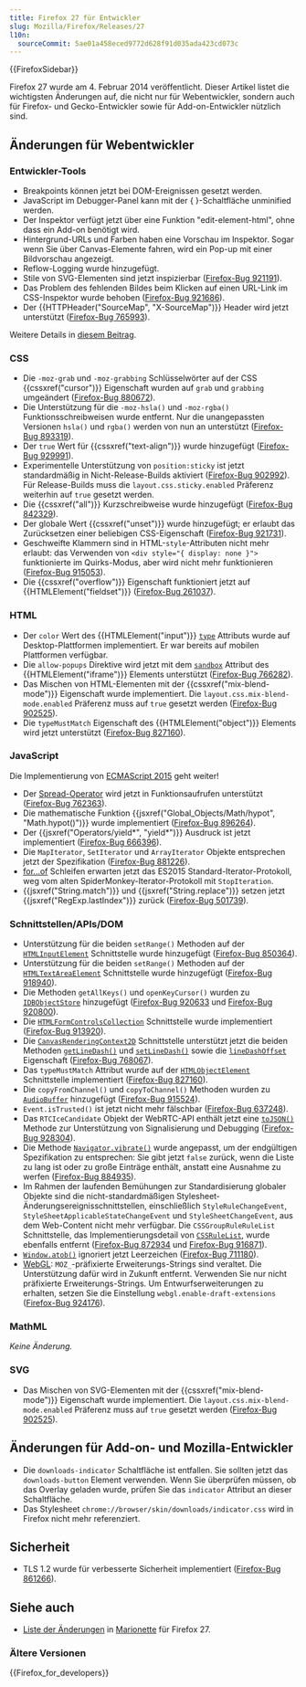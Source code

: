 ```yaml
---
title: Firefox 27 für Entwickler
slug: Mozilla/Firefox/Releases/27
l10n:
  sourceCommit: 5ae01a458eced9772d628f91d035ada423cd073c
---
```


{{FirefoxSidebar}}

Firefox 27 wurde am 4. Februar 2014 veröffentlicht. Dieser Artikel listet die wichtigsten Änderungen auf, die nicht nur für Webentwickler, sondern auch für Firefox- und Gecko-Entwickler sowie für Add-on-Entwickler nützlich sind.

## Änderungen für Webentwickler

### Entwickler-Tools

- Breakpoints können jetzt bei DOM-Ereignissen gesetzt werden.
- JavaScript im Debugger-Panel kann mit der { }-Schaltfläche unminified werden.
- Der Inspektor verfügt jetzt über eine Funktion "edit-element-html", ohne dass ein Add-on benötigt wird.
- Hintergrund-URLs und Farben haben eine Vorschau im Inspektor. Sogar wenn Sie über Canvas-Elemente fahren, wird ein Pop-up mit einer Bildvorschau angezeigt.
- Reflow-Logging wurde hinzugefügt.
- Stile von SVG-Elementen sind jetzt inspizierbar ([Firefox-Bug 921191](https://bugzil.la/921191)).
- Das Problem des fehlenden Bildes beim Klicken auf einen URL-Link im CSS-Inspektor wurde behoben ([Firefox-Bug 921686](https://bugzil.la/921686)).
- Der {{HTTPHeader("SourceMap", "X-SourceMap")}} Header wird jetzt unterstützt ([Firefox-Bug 765993](https://bugzil.la/765993)).

Weitere Details in [diesem Beitrag](https://hacks.mozilla.org/2013/11/firefox-developer-tools-episode-27-edit-as-html-codemirror-more/).

### CSS

- Die `-moz-grab` und `-moz-grabbing` Schlüsselwörter auf der CSS {{cssxref("cursor")}} Eigenschaft wurden auf `grab` und `grabbing` umgeändert ([Firefox-Bug 880672](https://bugzil.la/880672)).
- Die Unterstützung für die `-moz-hsla()` und `-moz-rgba()` Funktionsschreibweisen wurde entfernt. Nur die unangepassten Versionen `hsla()` und `rgba()` werden von nun an unterstützt ([Firefox-Bug 893319](https://bugzil.la/893319)).
- Der `true` Wert für {{cssxref("text-align")}} wurde hinzugefügt ([Firefox-Bug 929991](https://bugzil.la/929991)).
- Experimentelle Unterstützung von `position:sticky` ist jetzt standardmäßig in Nicht-Release-Builds aktiviert ([Firefox-Bug 902992](https://bugzil.la/902992)). Für Release-Builds muss die `layout.css.sticky.enabled` Präferenz weiterhin auf `true` gesetzt werden.
- Die {{cssxref("all")}} Kurzschreibweise wurde hinzugefügt ([Firefox-Bug 842329](https://bugzil.la/842329)).
- Der globale Wert {{cssxref("unset")}} wurde hinzugefügt; er erlaubt das Zurücksetzen einer beliebigen CSS-Eigenschaft ([Firefox-Bug 921731](https://bugzil.la/921731)).
- Geschweifte Klammern sind in HTML-`style`-Attributen nicht mehr erlaubt: das Verwenden von `<div style="{ display: none }">` funktionierte im Quirks-Modus, aber wird nicht mehr funktionieren ([Firefox-Bug 915053](https://bugzil.la/915053)).
- Die {{cssxref("overflow")}} Eigenschaft funktioniert jetzt auf {{HTMLElement("fieldset")}} ([Firefox-Bug 261037](https://bugzil.la/261037)).

### HTML

- Der `color` Wert des {{HTMLElement("input")}} [`type`](/de/docs/Web/HTML/Element/input#type) Attributs wurde auf Desktop-Plattformen implementiert. Er war bereits auf mobilen Plattformen verfügbar.
- Die `allow-popups` Direktive wird jetzt mit dem [`sandbox`](/de/docs/Web/HTML/Element/iframe#sandbox) Attribut des {{HTMLElement("iframe")}} Elements unterstützt ([Firefox-Bug 766282](https://bugzil.la/766282)).
- Das Mischen von HTML-Elementen mit der {{cssxref("mix-blend-mode")}} Eigenschaft wurde implementiert. Die `layout.css.mix-blend-mode.enabled` Präferenz muss auf `true` gesetzt werden ([Firefox-Bug 902525](https://bugzil.la/902525)).
- Die `typeMustMatch` Eigenschaft des {{HTMLElement("object")}} Elements wird jetzt unterstützt ([Firefox-Bug 827160](https://bugzil.la/827160)).

### JavaScript

Die Implementierung von [ECMAScript 2015](/de/docs/Web/JavaScript/ECMAScript_6_support_in_Mozilla) geht weiter!

- Der [Spread-Operator](/de/docs/Web/JavaScript/Reference/Operators/Spread_syntax) wird jetzt in Funktionsaufrufen unterstützt ([Firefox-Bug 762363](https://bugzil.la/762363)).
- Die mathematische Funktion {{jsxref("Global_Objects/Math/hypot", "Math.hypot()")}} wurde implementiert ([Firefox-Bug 896264](https://bugzil.la/896264)).
- Der {{jsxref("Operators/yield*", "yield*")}} Ausdruck ist jetzt implementiert ([Firefox-Bug 666396](https://bugzil.la/666396)).
- Die `MapIterator`, `SetIterator` und `ArrayIterator` Objekte entsprechen jetzt der Spezifikation ([Firefox-Bug 881226](https://bugzil.la/881226)).
- [for...of](/de/docs/Web/JavaScript/Reference/Statements/for...of) Schleifen erwarten jetzt das ES2015 Standard-Iterator-Protokoll, weg vom alten SpiderMonkey-Iterator-Protokoll mit `StopIteration`.
- {{jsxref("String.match")}} und {{jsxref("String.replace")}} setzen jetzt {{jsxref("RegExp.lastIndex")}} zurück ([Firefox-Bug 501739](https://bugzil.la/501739)).

### Schnittstellen/APIs/DOM

- Unterstützung für die beiden `setRange()` Methoden auf der [`HTMLInputElement`](/de/docs/Web/API/HTMLInputElement) Schnittstelle wurde hinzugefügt ([Firefox-Bug 850364](https://bugzil.la/850364)).
- Unterstützung für die beiden `setRange()` Methoden auf der [`HTMLTextAreaElement`](/de/docs/Web/API/HTMLTextAreaElement) Schnittstelle wurde hinzugefügt ([Firefox-Bug 918940](https://bugzil.la/918940)).
- Die Methoden `getAllKeys()` und `openKeyCursor()` wurden zu [`IDBObjectStore`](/de/docs/Web/API/IDBObjectStore) hinzugefügt ([Firefox-Bug 920633](https://bugzil.la/920633) und [Firefox-Bug 920800](https://bugzil.la/920800)).
- Die [`HTMLFormControlsCollection`](/de/docs/Web/API/HTMLFormControlsCollection) Schnittstelle wurde implementiert ([Firefox-Bug 913920](https://bugzil.la/913920)).
- Die [`CanvasRenderingContext2D`](/de/docs/Web/API/CanvasRenderingContext2D) Schnittstelle unterstützt jetzt die beiden Methoden [`getLineDash()`](/de/docs/Web/API/CanvasRenderingContext2D/getLineDash) und [`setLineDash()`](/de/docs/Web/API/CanvasRenderingContext2D/setLineDash) sowie die [`lineDashOffset`](/de/docs/Web/API/CanvasRenderingContext2D/lineDashOffset) Eigenschaft ([Firefox-Bug 768067](https://bugzil.la/768067)).
- Das `typeMustMatch` Attribut wurde auf der [`HTMLObjectElement`](/de/docs/Web/API/HTMLObjectElement) Schnittstelle implementiert ([Firefox-Bug 827160](https://bugzil.la/827160)).
- Die `copyFromChannel()` und `copyToChannel()` Methoden wurden zu [`AudioBuffer`](/de/docs/Web/API/AudioBuffer) hinzugefügt ([Firefox-Bug 915524](https://bugzil.la/915524)).
- `Event.isTrusted()` ist jetzt nicht mehr fälschbar ([Firefox-Bug 637248](https://bugzil.la/637248)).
- Das `RTCIceCandidate` Objekt der WebRTC-API enthält jetzt eine [`toJSON()`](/de/docs/Web/API/RTCIceCandidate/toJSON) Methode zur Unterstützung von Signalisierung und Debugging ([Firefox-Bug 928304](https://bugzil.la/928304)).
- Die Methode [`Navigator.vibrate()`](/de/docs/Web/API/Navigator/vibrate) wurde angepasst, um der endgültigen Spezifikation zu entsprechen: Sie gibt jetzt `false` zurück, wenn die Liste zu lang ist oder zu große Einträge enthält, anstatt eine Ausnahme zu werfen ([Firefox-Bug 884935](https://bugzil.la/884935)).
- Im Rahmen der laufenden Bemühungen zur Standardisierung globaler Objekte sind die nicht-standardmäßigen Stylesheet-Änderungsereignisschnittstellen, einschließlich `StyleRuleChangeEvent`, `StyleSheetApplicableStateChangeEvent` und `StyleSheetChangeEvent`, aus dem Web-Content nicht mehr verfügbar. Die `CSSGroupRuleRuleList` Schnittstelle, das Implementierungsdetail von [`CSSRuleList`](/de/docs/Web/API/CSSRuleList), wurde ebenfalls entfernt ([Firefox-Bug 872934](https://bugzil.la/872934) und [Firefox-Bug 916871](https://bugzil.la/916871)).
- [`Window.atob()`](/de/docs/Web/API/Window/atob) ignoriert jetzt Leerzeichen ([Firefox-Bug 711180](https://bugzil.la/711180)).
- [WebGL](/de/docs/Web/API/WebGL_API): `MOZ_`-präfixierte Erweiterungs-Strings sind veraltet. Die Unterstützung dafür wird in Zukunft entfernt. Verwenden Sie nur nicht präfixierte Erweiterungs-Strings. Um Entwurfserweiterungen zu erhalten, setzen Sie die Einstellung `webgl.enable-draft-extensions` ([Firefox-Bug 924176](https://bugzil.la/924176)).

### MathML

_Keine Änderung._

### SVG

- Das Mischen von SVG-Elementen mit der {{cssxref("mix-blend-mode")}} Eigenschaft wurde implementiert. Die `layout.css.mix-blend-mode.enabled` Präferenz muss auf `true` gesetzt werden ([Firefox-Bug 902525](https://bugzil.la/902525)).

## Änderungen für Add-on- und Mozilla-Entwickler

- Die `downloads-indicator` Schaltfläche ist entfallen. Sie sollten jetzt das `downloads-button` Element verwenden. Wenn Sie überprüfen müssen, ob das Overlay geladen wurde, prüfen Sie das `indicator` Attribut an dieser Schaltfläche.
- Das Stylesheet `chrome://browser/skin/downloads/indicator.css` wird in Firefox nicht mehr referenziert.

## Sicherheit

- TLS 1.2 wurde für verbesserte Sicherheit implementiert ([Firefox-Bug 861266](https://bugzil.la/861266)).

## Siehe auch

- [Liste der Änderungen](https://bugzilla.mozilla.org/buglist.cgi?resolution=FIXED&component=Marionette&product=Testing&target_milestone=mozilla27) in [Marionette](https://firefox-source-docs.mozilla.org/testing/marionette/index.html) für Firefox 27.

### Ältere Versionen

{{Firefox_for_developers}}
